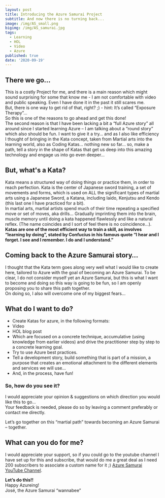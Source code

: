 ```yaml
---
layout: post
title: Introducing the Azure Samurai Project
subtitle: And now there is no turning back...
image: /img/AS_small.png
bigimg: /img/AS_samurai.jpg
tags:
  - Learning
  - HOL
  - Video
  - Azure
published: true
date: '2020-09-19'
---
```

   
## There we go...   
This is a costly Project for me, and there is a main reason which might sound surprising for some that know me - I am not comfortable with video and public speaking. Even I have done it in the past it still scares me.   
But, there is one way to get rid of that, right? ;) - hint: It’s called “Exposure Therapy”…   
So this is one of the reasons to go ahead and get this done!   
The second reason is that I have been lacking a bit a “full Azure story” all around since I started learning Azure – I am talking about a “round story” which also should be fun. 
I want to give it a try… and as I also like efficiency I thought of bringing in the Kata concept, taken from Martial arts into the learning world, also as Coding Katas… nothing new so far… so, make a path, tell a story in the shape of Katas that get us deep into this amazing technology and engage us into go even deeper…   
   
## But, what's a Kata?   
Kata means a structured way of doing things or practice them, in order to reach perfection. Kata is the center of Japanese sword training, a set of movements and forms, which is used on ALL the significant types of martial arts using a Japanese Sword, a Katana, including Iaido, Kenjutsu and Kendo (this last one I have practiced for a bit).   
In martial arts, martial artists spend much of their time repeating a specified move or set of moves, aka drills... Gradually imprinting them into the brain, muscle memory until doing a kata happened flawlessly and like a natural reflex. (The name coincides and I sort of feel there is no coincidence…).   
__Katas are one of the most efficient way to train a skill, as involves “learning by doing”, stated by Confucius in his famous quote “I hear and I forget. I see and I remember. I do and I understand.”__   
   
## Coming back to the Azure Samurai story…   
I thought that the Kata term goes along very well what I would like to create here, tailored to Azure with the goal of becoming an Azure Samurai. 
To be clear, I do not consider myself yet an Azure Samurai, but this is what I want to become and doing so this way is going to be fun, so I am openly proposing you to share this path together.    
On doing so, I also will overcome one of my biggest fears…   
   
## What do I want to do?   
-	Create Katas for azure, in the following formats:   
  - Video   
  -	HOL blog post   
-	Which are focused on a concrete technique, accumulative (using knowledge from earlier videos) and drive the practitioner step by step to a concrete learning goal.   
-	Try to use Azure best practices.   
-	Tell a development story, build something that is part of a mission, a purpose that creates an emotional attachment to the different elements and services we will use…    
-	And, in the process, have fun!   
   
### So, how do you see it?    
I would appreciate your opinion & suggestions on which direction you would like this to go…   
Your feedback is needed, please do so by leaving a comment preferably or contact me directly.   
   
Let’s go together on this “martial path” towards becoming an Azure Samurai – together.   

## What can you do for me?
I would appreciate your support, so if you could go to the youtube channel I have set up for this and subscribe, that would do me a great deal as I need 200 subscribers to associate a custom name for it ;)
[Azure Samurai YouTube Channel](https://www.youtube.com/channel/UCyIlMjwlhR2iokca6btIZng).

**Let’s do this!!**  
Happy Azureing!   
José, the Azure Samurai “wannabee”   
